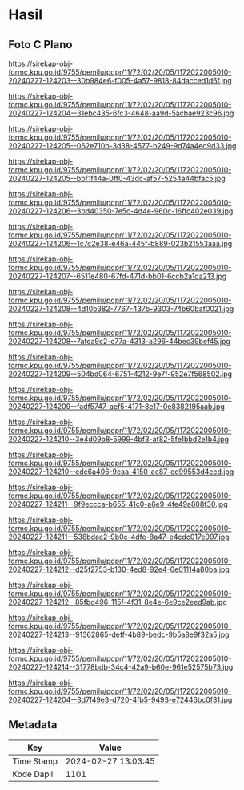 # Hasil

## Foto C Plano

https://sirekap-obj-formc.kpu.go.id/9755/pemilu/pdpr/11/72/02/20/05/1172022005010-20240227-124203--30b984e6-f005-4a57-9818-84dacced1d6f.jpg

https://sirekap-obj-formc.kpu.go.id/9755/pemilu/pdpr/11/72/02/20/05/1172022005010-20240227-124204--31ebc435-6fc3-4648-aa9d-5acbae923c96.jpg

https://sirekap-obj-formc.kpu.go.id/9755/pemilu/pdpr/11/72/02/20/05/1172022005010-20240227-124205--062e710b-3d38-4577-b249-9d74a4ed9d33.jpg

https://sirekap-obj-formc.kpu.go.id/9755/pemilu/pdpr/11/72/02/20/05/1172022005010-20240227-124205--bbf1f44a-0ff0-43dc-af57-5254a44bfac5.jpg

https://sirekap-obj-formc.kpu.go.id/9755/pemilu/pdpr/11/72/02/20/05/1172022005010-20240227-124206--3bd40350-7e5c-4d4e-960c-16ffc402e039.jpg

https://sirekap-obj-formc.kpu.go.id/9755/pemilu/pdpr/11/72/02/20/05/1172022005010-20240227-124206--1c7c2e38-e46a-445f-b889-023b21553aaa.jpg

https://sirekap-obj-formc.kpu.go.id/9755/pemilu/pdpr/11/72/02/20/05/1172022005010-20240227-124207--6511e480-67fd-471d-bb01-6ccb2a1da213.jpg

https://sirekap-obj-formc.kpu.go.id/9755/pemilu/pdpr/11/72/02/20/05/1172022005010-20240227-124208--4d10b382-7767-437b-9303-74b60baf0021.jpg

https://sirekap-obj-formc.kpu.go.id/9755/pemilu/pdpr/11/72/02/20/05/1172022005010-20240227-124208--7afea9c2-c77a-4313-a296-44bec39bef45.jpg

https://sirekap-obj-formc.kpu.go.id/9755/pemilu/pdpr/11/72/02/20/05/1172022005010-20240227-124209--504bd064-6751-4212-9e7f-952e7f568502.jpg

https://sirekap-obj-formc.kpu.go.id/9755/pemilu/pdpr/11/72/02/20/05/1172022005010-20240227-124209--fadf5747-aef5-4171-8e17-0e8382195aab.jpg

https://sirekap-obj-formc.kpu.go.id/9755/pemilu/pdpr/11/72/02/20/05/1172022005010-20240227-124210--3e4d09b8-5999-4bf3-af82-5fe1bbd2e1b4.jpg

https://sirekap-obj-formc.kpu.go.id/9755/pemilu/pdpr/11/72/02/20/05/1172022005010-20240227-124210--cdc6a406-9eaa-4150-ae87-ed99553d4ecd.jpg

https://sirekap-obj-formc.kpu.go.id/9755/pemilu/pdpr/11/72/02/20/05/1172022005010-20240227-124211--9f9eccca-b655-41c0-a6e9-4fe49a808f30.jpg

https://sirekap-obj-formc.kpu.go.id/9755/pemilu/pdpr/11/72/02/20/05/1172022005010-20240227-124211--538bdac2-9b0c-4dfe-8a47-e4cdc017e097.jpg

https://sirekap-obj-formc.kpu.go.id/9755/pemilu/pdpr/11/72/02/20/05/1172022005010-20240227-124212--d25f2753-b130-4ed8-92e4-0e01114a80ba.jpg

https://sirekap-obj-formc.kpu.go.id/9755/pemilu/pdpr/11/72/02/20/05/1172022005010-20240227-124212--85fbd496-115f-4f31-8e4e-6e9ce2eed9ab.jpg

https://sirekap-obj-formc.kpu.go.id/9755/pemilu/pdpr/11/72/02/20/05/1172022005010-20240227-124213--91362865-deff-4b89-bedc-9b5a8e9f32a5.jpg

https://sirekap-obj-formc.kpu.go.id/9755/pemilu/pdpr/11/72/02/20/05/1172022005010-20240227-124214--31778bdb-34c4-42a9-b60e-961e52575b73.jpg

https://sirekap-obj-formc.kpu.go.id/9755/pemilu/pdpr/11/72/02/20/05/1172022005010-20240227-124204--3d7f49e3-d720-4fb5-9493-e72446bc0f31.jpg


## Metadata

| Key        | Value               |
| ---------- | ------------------- |
| Time Stamp | 2024-02-27 13:03:45 |
| Kode Dapil | 1101                |



